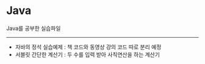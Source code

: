 # Java
Java를 공부한 실습파일

----------------------

- 자바의 정석 실습예제 : 책 코드와 동영상 강의 코드 따로 분리 예정
- 서블릿 간단한 계산기 : 두 수를 입력 받아 사칙연산을 하는 계산기
